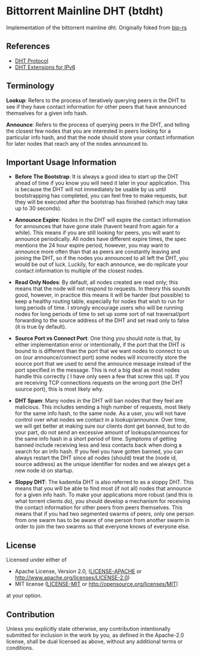 # Bittorrent Mainline DHT (btdht)

Implementation of the bittorrent mainline dht. Originally foked from [bip-rs](https://github.com/GGist/bip-rs)

## References

- [DHT Protocol](https://www.bittorrent.org/beps/bep_0005.html)
- [DHT Extensions for IPv6](https://www.bittorrent.org/beps/bep_0032.html)

## Terminology

**Lookup**: Refers to the process of iteratively querying peers in the DHT to see if they have contact information for other peers
that have announced themselves for a given info hash.

**Announce**: Refers to the process of querying peers in the DHT, and telling the closest few nodes that you are interested in peers
looking for a particular info hash, and that the node should store your contact information for later nodes that reach any of the nodes
announced to.

## Important Usage Information
- **Before The Bootstrap**: It is always a good idea to start up the DHT ahead of time if you know you will need it later in your
application. This is because the DHT will not immediately be usable by us until bootstrapping has completed, you can feel free to
make requests, but they will be executed after the bootstrap has finished (which may take up to 30 seconds).

- **Announce Expire**: Nodes in the DHT will expire the contact information for announces that have gone stale (havent heard from again
for a while). This means if you are still looking for peers, you will want to announce periodically. All nodes have different expire
times, the spec mentions the 24 hour expire period, however, you may want to announce more often than that as peers are constantly leaving
and joining the DHT, so if the nodes you announced to all left the DHT, you would be out of luck. Luckily, for each announce, we do
replicate your contact information to multiple of the closest nodes.

- **Read Only Nodes**: By default, all nodes created are read only; this means that the node will not respond to requests. In theory
this sounds good, however, in practice this means it will be harder (but possible) to keep a healthy routing table, especially for
nodes that wish to run for long periods of time. I strongly encourage users who will be running nodes for long periods of time to
set up some sort of nat traversal/port forwarding to the source address of the DHT and set read only to false (it is true by default).

- **Source Port vs Connect Port**: One thing you should note is that, by either implementation error or intentionally, if the port that
the DHT is bound to is different than the port that we want nodes to connect to us on (our announce/connect port) some nodes will
incorrectly store the source port that we used to send the announce message instead of the port specified in the message. This is not
a big deal as most nodes handle this correctly ( I have only seen a few that screw this up). If you are receiving TCP connections requests
on the wrong port (the DHT source port), this is most likely why.

- **DHT Spam**: Many nodes in the DHT will ban nodes that they feel are malicious. This includes sending a high number
of requests, most likely for the same info hash, to the same node. As a user, you will not have control over what nodes we contact in a
lookup/announce. Over time, we will get better at making sure our clients dont get banned, but to do your part, do not send an excessive
amount of lookups/announces for the same info hash in a short period of time. Symptoms of getting banned include receiving less and less
contacts back when doing a search for an info hash. If you feel you have gotten banned, you can always restart the DHT since all nodes
(should) treat the (node id, source address) as the unique identifier for nodes and we always get a new node id on startup.

- **Sloppy DHT**: The kademlia DHT is also referred to as a sloppy DHT. This means that you will be able to find most (if not all)
nodes that announce for a given info hash. To make your applications more robust (and this is what torrent clients do), you should
develop a mechanism for receiving the contact information for other peers from peers themselves. This means that if you had two
segmented swarms of peers, only one person from one swarm has to be aware of one person from another swarm in order to join the
two swarms so that everyone knows of everyone else.

## License

Licensed under either of

 * Apache License, Version 2.0, ([LICENSE-APACHE](LICENSE-APACHE) or http://www.apache.org/licenses/LICENSE-2.0)
 * MIT license ([LICENSE-MIT](LICENSE-MIT) or http://opensource.org/licenses/MIT)

at your option.

## Contribution

Unless you explicitly state otherwise, any contribution intentionally submitted
for inclusion in the work by you, as defined in the Apache-2.0 license, shall be dual licensed as above, without any
additional terms or conditions.

